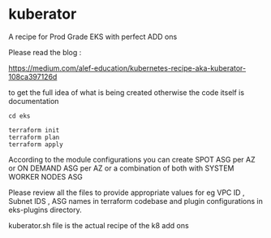 # kuberator
A recipe for Prod Grade EKS with perfect ADD ons 


Please read the blog :

https://medium.com/alef-education/kubernetes-recipe-aka-kuberator-108ca397126d

to get the full idea of what is being created otherwise the code itself is documentation 

```
cd eks 

terraform init
terraform plan
terraform apply
```

According to the module configurations you can create SPOT ASG per AZ or ON DEMAND ASG per AZ or a combination of both with SYSTEM WORKER NODES ASG 

Please review all the files to provide appropriate values for eg VPC ID , Subnet IDS , ASG names in terraform codebase and plugin configurations in eks-plugins directory. 

kuberator.sh file is the actual recipe of the k8 add ons 